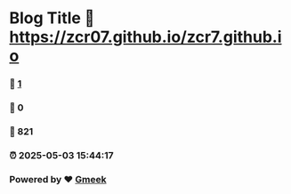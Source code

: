 # Blog Title :link: https://zcr07.github.io/zcr7.github.io 
### :page_facing_up: [1](https://zcr07.github.io/zcr7.github.io/tag.html) 
### :speech_balloon: 0 
### :hibiscus: 821 
### :alarm_clock: 2025-05-03 15:44:17 
### Powered by :heart: [Gmeek](https://github.com/Meekdai/Gmeek)

